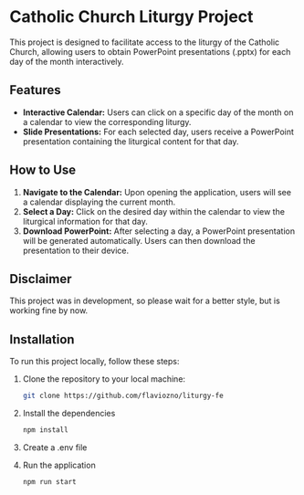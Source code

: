 # Catholic Church Liturgy Project

This project is designed to facilitate access to the liturgy of the Catholic Church, allowing users to obtain PowerPoint presentations (.pptx) for each day of the month interactively.

## Features

- **Interactive Calendar:** Users can click on a specific day of the month on a calendar to view the corresponding liturgy.
- **Slide Presentations:** For each selected day, users receive a PowerPoint presentation containing the liturgical content for that day.

## How to Use

1. **Navigate to the Calendar:** Upon opening the application, users will see a calendar displaying the current month.
2. **Select a Day:** Click on the desired day within the calendar to view the liturgical information for that day.
3. **Download PowerPoint:** After selecting a day, a PowerPoint presentation will be generated automatically. Users can then download the presentation to their device.

## Disclaimer
This project was in development, so please wait for a better style, but is working fine by now.

## Installation

To run this project locally, follow these steps:

1. Clone the repository to your local machine:

   ```bash
   git clone https://github.com/flaviozno/liturgy-fe
   ```
2. Install the dependencies
    ```bash
   npm install
   ```
3. Create a .env file
4. Run the application
   ```bash
   npm run start
   ```
